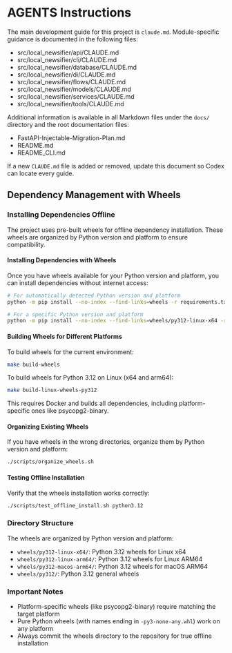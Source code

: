 # AGENTS Instructions

The main development guide for this project is `claude.md`. Module-specific guidance is documented in the following files:
- src/local_newsifier/api/CLAUDE.md
- src/local_newsifier/cli/CLAUDE.md
- src/local_newsifier/database/CLAUDE.md
- src/local_newsifier/di/CLAUDE.md
- src/local_newsifier/flows/CLAUDE.md
- src/local_newsifier/models/CLAUDE.md
- src/local_newsifier/services/CLAUDE.md
- src/local_newsifier/tools/CLAUDE.md

Additional information is available in all Markdown files under the `docs/` directory and the root documentation files:
- FastAPI-Injectable-Migration-Plan.md
- README.md
- README_CLI.md

If a new `CLAUDE.md` file is added or removed, update this document so Codex can locate every guide.

## Dependency Management with Wheels

### Installing Dependencies Offline

The project uses pre-built wheels for offline dependency installation. These wheels are organized by Python version and platform to ensure compatibility.

#### Installing Dependencies with Wheels

Once you have wheels available for your Python version and platform, you can install dependencies without internet access:

```bash
# For automatically detected Python version and platform
python -m pip install --no-index --find-links=wheels -r requirements.txt

# For a specific Python version and platform
python -m pip install --no-index --find-links=wheels/py312-linux-x64 -r requirements.txt
```

#### Building Wheels for Different Platforms

To build wheels for the current environment:
```bash
make build-wheels
```

To build wheels for Python 3.12 on Linux (x64 and arm64):
```bash
make build-linux-wheels-py312
```

This requires Docker and builds all dependencies, including platform-specific ones like psycopg2-binary.

#### Organizing Existing Wheels

If you have wheels in the wrong directories, organize them by Python version and platform:
```bash
./scripts/organize_wheels.sh
```

#### Testing Offline Installation

Verify that the wheels installation works correctly:
```bash
./scripts/test_offline_install.sh python3.12
```

### Directory Structure

The wheels are organized by Python version and platform:
- `wheels/py312-linux-x64/`: Python 3.12 wheels for Linux x64
- `wheels/py312-linux-arm64/`: Python 3.12 wheels for Linux ARM64
- `wheels/py312-macos-arm64/`: Python 3.12 wheels for macOS ARM64
- `wheels/py312/`: Python 3.12 general wheels

### Important Notes

- Platform-specific wheels (like psycopg2-binary) require matching the target platform
- Pure Python wheels (with names ending in `-py3-none-any.whl`) work on any platform
- Always commit the wheels directory to the repository for true offline installation
